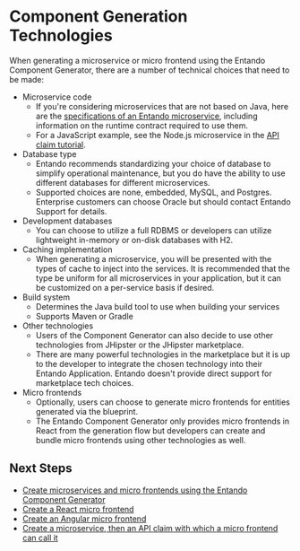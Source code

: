 # Component Generation Technologies

When generating a microservice or micro frontend using the Entando Component Generator, there are a number of technical choices that need to be made:

* Microservice code
  * If you're considering microservices that are not based on Java, here are the [specifications of an Entando microservice](../curate/bundle-details.md#microservices-specifications), including information on the runtime contract required to use them. 
  * For a JavaScript example, see the Node.js microservice in the [API claim tutorial](../../tutorials/create/ms/add-api-claim.md).
* Database type
  * Entando recommends standardizing your choice of database to simplify operational maintenance, but you do have the ability to use different databases for different microservices.
  * Supported choices are none, embedded, MySQL, and Postgres. Enterprise customers can choose Oracle but should contact Entando Support for details.
* Development databases
  * You can choose to utilize a full RDBMS or developers can utilize lightweight in-memory or on-disk databases with H2.
* Caching implementation
  * When generating a microservice, you will be presented with the types of cache to inject into the services. It is recommended that the type be uniform for all microservices in your application, but it can be customized on a per-service basis if desired.
* Build system
  * Determines the Java build tool to use when building your services
  * Supports Maven or Gradle
* Other technologies
  * Users of the Component Generator can also decide to use other technologies from JHipster or the JHipster marketplace.
  * There are many powerful technologies in the marketplace but it is up to the developer to integrate the chosen technology into their Entando Application. Entando doesn't provide direct support for marketplace tech choices.
* Micro frontends
  * Optionally, users can choose to generate micro frontends for entities generated via the blueprint.
  * The Entando Component Generator only provides micro frontends in React from the generation flow but developers can create and bundle micro frontends using other technologies as well. 

## Next Steps

- [Create microservices and micro frontends using the Entando Component Generator](../../tutorials/create/ms/generate-microservices-and-micro-frontends.md)
- [Create a React micro frontend](../../tutorials/create/mfe/react.md)
- [Create an Angular micro frontend](../../tutorials/create/mfe/angular.md)
- [Create a microservice, then an API claim with which a micro frontend can call it](../../tutorials/create/ms/add-api-claim.md)



